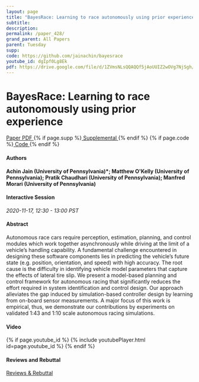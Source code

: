 ```yaml
---
layout: page
title: "BayesRace: Learning to race autonomously using prior experience"
subtitle: 
description:
permalink: /paper_428/
grand_parent: All Papers
parent: Tuesday
supp: 
code: https://github.com/jainachin/bayesrace
youtube_id: dgIpf0Lg8Ek
pdf: https://drive.google.com/file/d/1ZVmsNLsQQAQQf5jAoUUIZ2wOVg7NjSgh/view
---
```


# BayesRace: Learning to race autonomously using prior experience

<a href="https://drive.google.com/file/d/1ZVmsNLsQQAQQf5jAoUUIZ2wOVg7NjSgh/view" target="_blank" rel="noopener noreferrer" class="btn btn-blue"><i class="fa fa-file-text-o" aria-hidden="true"></i> Paper PDF </a> {% if page.supp %}<a href="" target="_blank" rel="noopener noreferrer" class="btn btn-green"><i class="fa fa-file-text-o" aria-hidden="true"></i> Supplemental </a>{% endif %} {% if page.code %}<a href="https://github.com/jainachin/bayesrace" target="_blank" rel="noopener noreferrer" class="btn"><i class="fa fa-github" aria-hidden="true"></i> Code </a>{% endif %} 

#### Authors
**Achin Jain (University of Pennsylvania)*; Matthew O'Kelly (University of Pennsylvania); Pratik Chaudhari (University of Pennsylvania); Manfred Morari (University of Pennsylvania)**

#### Interactive Session
*2020-11-17, 12:30 - 13:00 PST* 

#### Abstract
Autonomous race cars require perception, estimation, planning, and control modules which work together asynchronously while driving at the limit of a vehicle’s handling capability. A fundamental challenge encountered in designing these software components lies in predicting the vehicle’s future state (e.g. position, orientation, and speed) with high accuracy. The root cause is the difficulty in identifying vehicle model parameters that capture the effects of lateral tire slip. We present a model-based planning and control framework for autonomous racing that significantly reduces the effort required in system identification and control design. Our approach alleviates the gap induced by simulation-based controller design by learning from on-board sensor measurements. A major focus of this work is empirical, thus, we demonstrate our contributions by experiments on validated 1:43 and 1:10 scale autonomous racing simulations.

#### Video
{% if page.youtube_id %}
{% include youtubePlayer.html id=page.youtube_id %}
{% endif %}

#### Reviews and Rebuttal
<a href="https://drive.google.com/file/d/1oSo-xR_nMs5QUALHacNo5Pj_QmDBgOro/view" target="_blank" rel="noopener noreferrer" class="btn btn-purple"><i class="fa fa-pencil-square-o" aria-hidden="true"></i> Reviews & Rebuttal </a>


